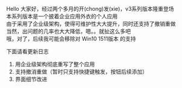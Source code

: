 ﻿Hello 大家好，经过两个多月的开(chong)发(xie)，v3系列版本隆重登场  
本系列版本是一个披着企业应用外衣的个人应用    
由于采用了企业级架构，使得可维护性大大提升，同时还支持了撤销重做     
当然，出问题的几率也大大降低，嗯。。就扯这么多吧    
哦，对了，后续我可能会移除对 Win10 1511版本 的支持    
    
下面请看更新日志    
1. 用企业级架构彻底重写了整个应用
2. 支持撤消重做（暂时只支持快捷键触发，按钮后续添加）
3. 界面细节改进